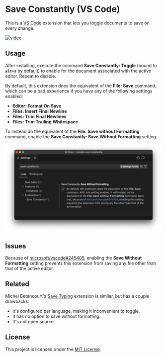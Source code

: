 # Save Constantly (VS Code)

This is a [VS Code](https://code.visualstudio.com/) extension that lets you toggle documents to save on every change.

[![video](media/video.gif)](media/video.mov)

## Usage

After installing, execute the command **Save Constantly: Toggle** (bound to **`alt+s`** by default) to enable for the document associated with the active editor. Repeat to disable.

By default, this extension does the equivalent of the **File: Save** command, which can be a bad experience if you have any of the following settings enabled:

- **Editor: Format On Save**
- **Files: Insert Final Newline**
- **Files: Trim Final Newlines**
- **Files: Trim Trailing Whitespace**

To instead do the equivalent of the **File: Save without Formatting** command, enable the **Save Constantly: Save Without Formatting** setting.

![Settings](media/settings.png)

## Issues

Because of [microsoft/vscode#245405](https://github.com/microsoft/vscode/issues/245405), enabling the **Save Without Formatting** setting prevents this extension from saving any file other than that of the active editor.

## Related

Michel Betancourt's [Save Typing](https://marketplace.visualstudio.com/items?itemName=akhail.save-typing) extension is similar, but has a couple drawbacks:

- It's configured per language, making it inconvenient to toggle.
- It has no option to save without formatting.
- It's not open source.

## License

This project is licensed under the [MIT License](LICENSE).
